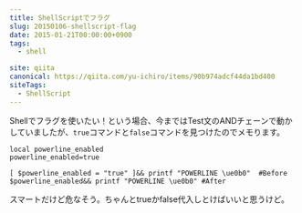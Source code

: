 ```yaml
---
title: ShellScriptでフラグ
slug: 20150106-shellscript-flag
date: 2015-01-21T00:00:00+0900
tags:
  - shell

site: qiita
canonical: https://qiita.com/yu-ichiro/items/90b974adcf44da1bd400
siteTags:
  - ShellScript
---
```

Shellでフラグを使いたい！という場合、今まではTest文のANDチェーンで動かしていましたが、`true`コマンドと`false`コマンドを見つけたのでメモります。

```zsh:title=Terminal
local powerline_enabled
powerline_enabled=true

[ $powerline_enabled = "true" ]&& printf "POWERLINE \ue0b0"  #Before
$powerline_enabled&& printf "POWERLINE \ue0b0" #After

```

スマートだけど危なそう。ちゃんとtrueかfalse代入しとけばいいと思うけど。
